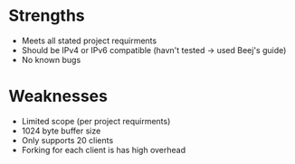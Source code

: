# Strengths

- Meets all stated project requirments
- Should be IPv4 or IPv6 compatible (havn't tested -> used Beej's guide)
- No known bugs

# Weaknesses

- Limited scope (per project requirments)
- 1024 byte buffer size
- Only supports 20 clients
- Forking for each client is has high overhead
